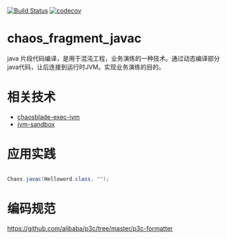 
[![Build Status](https://travis-ci.org/deonwu/chaos_fragment_javac.svg?branch=master)](https://travis-ci.org/deonwu/chaos_fragment_javac)
[![codecov](https://codecov.io/gh/deonwu/chaos_fragment_javac/branch/master/graph/badge.svg)](https://codecov.io/gh/deonwu/chaos_fragment_javac)


# chaos_fragment_javac

java 片段代码编译，是用于混沌工程，业务演练的一种技术。通过动态编译部分java代码，让后连接到运行时JVM。实现业务演练的目的。


# 相关技术

* [chaosblade-exec-jvm](https://github.com/chaosblade-io/chaosblade-exec-jvm)
* [jvm-sandbox](https://github.com/alibaba/jvm-sandbox)

# 应用实践

```java

Chaos.javac(Helloword.class, "");

```

# 编码规范

https://github.com/alibaba/p3c/tree/master/p3c-formatter
